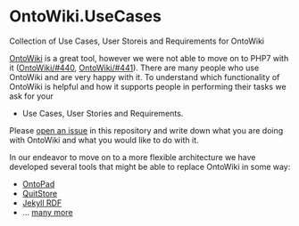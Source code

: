 # OntoWiki.UseCases
Collection of Use Cases, User Storeis and Requirements for OntoWiki

[OntoWiki](https://ontowiki.net/) is a great tool, however we were not able to move on to PHP7 with it ([OntoWiki/#440](https://github.com/AKSW/OntoWiki/issues/440), [OntoWiki/#441](https://github.com/AKSW/OntoWiki/issues/441)).
There are many people who use OntoWiki and are very happy with it.
To understand which functionality of OntoWiki is helpful and how it supports people in performing their tasks we ask for your

- Use Cases, User Stories and Requirements.

Please [open an issue](https://github.com/AKSW/OntoWiki.UseCases/issues) in this repository and write down what you are doing with OntoWiki and what you would like to do with it.

In our endeavor to move on to a more flexible architecture we have developed several tools that might be able to replace OntoWiki in some way:

- [OntoPad](https://github.com/AKSW/OntoPad)
- [QuitStore](https://github.com/AKSW/QuitStore)
- [Jekyll RDF](https://github.com/AKSW/jekyll-rdf)
- … [many more](https://github.com/AKSW)

